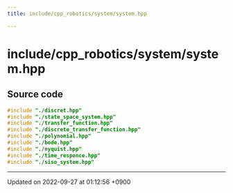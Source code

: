 ```yaml
---
title: include/cpp_robotics/system/system.hpp

---
```


# include/cpp_robotics/system/system.hpp






## Source code

```cpp
#include "./discret.hpp"
#include "./state_space_system.hpp"
#include "./transfer_function.hpp"
#include "./discrete_transfer_function.hpp"
#include "./polynomial.hpp"
#include "./bode.hpp"
#include "./nyquist.hpp"
#include "./time_responce.hpp"
#include "./siso_system.hpp"
```


-------------------------------

Updated on 2022-09-27 at 01:12:56 +0900
